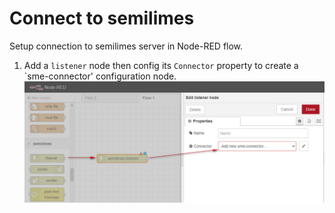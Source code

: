 # Connect to semilimes
Setup connection to semilimes server in Node-RED flow.
1. Add a `listener` node then config its `Connector` property to create a `sme-connector' configuration node.
![Property editor of listener node](images/add_listener_node.jpg)